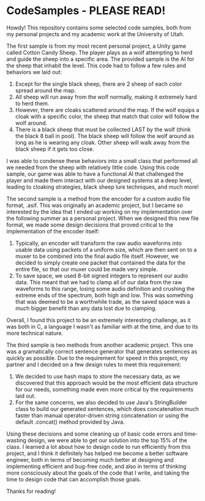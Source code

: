 # CodeSamples - PLEASE READ!

Howdy! This repository contains some selected code samples, both from my personal projects and my academic work at the University of Utah.



The first sample is from my most recent personal project, a Unity game called Cotton Candy Sheep. The player plays as a wolf attempting to 
herd and guide the sheep into a specific area. The provided sample is the AI for the sheep that inhabit the level. 
This code had to follow a few rules and behaviors we laid out:

1. Except for the single black sheep, there are 2 sheep of each color spread around the map.
2. All sheep will run away from the wolf normally, making it extremely hard to herd them.
3. However, there are cloaks scattered around the map. If the wolf equips a cloak with a specific color, the sheep that match that color will 
follow the wolf around.
4. There is a black sheep that must be collected LAST by the wolf (think the black 8 ball in pool). The black sheep will follow the wolf around 
as long as he is wearing any cloak. Other sheep will walk away from the black sheep if it gets too close.

I was able to condense these behaviors into a small class that performed all we needed from the sheep with relatively little code. Using this 
code sample, our game was able to have a functional AI that challenged the player and made them interact with our designed systems at a deep level,
leading to cloaking strategies, black sheep lure techniques, and much more!



The second sample is a method from the encoder for a custom audio file format, .asif. This was originally an academic project, 
but I became so interested by the idea that I ended up working on my implementation over the following summer as a personal project.
When we designed this new file format, we made some design decisions that proved critical to the implementation of the encoder itself:

1. Typically, an encoder will transform the raw audio waveforms into usable data using packets of a uniform size, which are then sent
on to a muxer to be combined into the final audio file itself. However, we decided to simply create one packet that contained the data
for the entire file, so that our muxer could be made very simple.
2. To save space, we used 8-bit signed integers to represent our audio data. This meant that we had to clamp all of our data from the raw waveforms
to this range, losing some audio definition and crushing the extreme ends of the spectrum, both high and low. This was something that was deemed to
be a worthwhile trade, as the saved space was a much bigger benefit than any data lost due to clamping.

Overall, I found this project to be an extremely interesting challenge, as it was both in C, a language I wasn't as familiar with at the time, and
due to its more technical nature. 



The third sample is two methods from another academic project. This one was a gramatically correct sentence generator that generates sentences as 
quickly as possible. Due to the requirement for speed in this project, my partner and I decided on a few design rules to meet this requirement:

1. We decided to use hash maps to store the necessary data, as we discovered that this approach would be the most efficient
data structure for our needs, something made even more critical by the requirements laid out.
2. For the same concerns, we also decided to use Java's StringBuilder class to build our generated sentences, which does concatenation
much faster than manual operator-driven string concatenation or using the default .concat() method provided by Java.

Using these decisions and some cleaning up of basic code errors and time-wasting design, we were able to get our solution into the top 15% of the class.
I learned a lot about how to design code to run efficiently from this project, and I think it definitely has helped me become a better software engineer,
both in terms of becoming much better at designing and implementing efficient and bug-free code, and also in terms of thinking more consciously about the goals
of the code that I write, and taking the time to design code that can accomplish those goals.

Thanks for reading!

